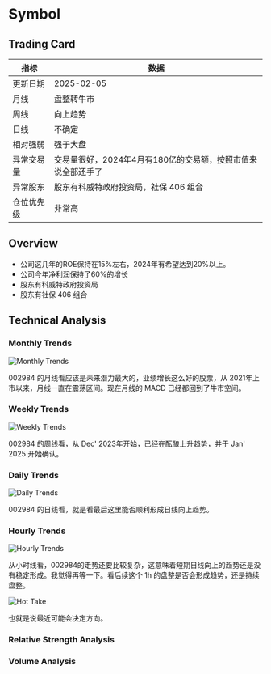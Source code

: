 # Symbol


## Trading Card

| 指标       | 数据       |
|------------|------------|
| 更新日期   | 2025-02-05 |
| 月线       | 盘整转牛市   |
| 周线       | 向上趋势   |
| 日线       | 不确定  |
| 相对强弱   | 强于大盘  |
| 异常交易量 | 交易量很好，2024年4月有180亿的交易额，按照市值来说全部还手了         |
| 异常股东   | 股东有科威特政府投资局，社保 406 组合 |
| 仓位优先级   | 非常高 |

## Overview

- 公司这几年的ROE保持在15%左右，2024年有希望达到20%以上。
- 公司今年净利润保持了60%的增长
- 股东有科威特政府投资局
- 股东有社保 406 组合

## Technical Analysis

### Monthly Trends

![Monthly Trends](https://www.tradingview.com/x/eFG3weSF/)

002984 的月线看应该是未来潜力最大的，业绩增长这么好的股票，从 2021年上市以来，月线一直在震荡区间。现在月线的 MACD 已经都回到了牛市空间。

### Weekly Trends

![Weekly Trends](https://www.tradingview.com/x/PvJk4RCF/)

002984 的周线看，从 Dec' 2023年开始，已经在酝酿上升趋势，并于 Jan' 2025 开始确认。

### Daily Trends

![Daily Trends](https://www.tradingview.com/x/xyRDAJpP/)

002984 的日线看，就是看最后这里能否顺利形成日线向上趋势。

### Hourly Trends

![Hourly Trends](https://www.tradingview.com/x/vB3ZtKeE/)

从小时线看，002984的走势还要比较复杂，这意味着短期日线向上的趋势还是没有稳定形成。我觉得再等一下。看后续这个 1h 的盘整是否会形成趋势，还是持续盘整。

![Hot Take](https://www.tradingview.com/x/fvK8pa6v/)

也就是说最近可能会决定方向。

### Relative Strength Analysis

### Volume Analysis